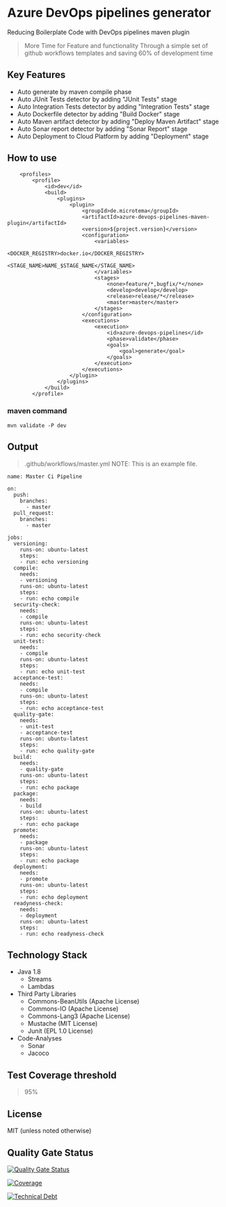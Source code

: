 # Azure DevOps pipelines generator
Reducing Boilerplate Code with DevOps pipelines maven plugin
> More Time for Feature and functionality
  Through a simple set of github workflows templates and saving 60% of development time 

## Key Features
* Auto generate by maven compile phase
* Auto JUnit Tests detector by adding "JUnit Tests" stage
* Auto Integration Tests detector by adding "Integration Tests" stage
* Auto Dockerfile detector by adding "Build Docker" stage
* Auto Maven artifact detector by adding "Deploy Maven Artifact" stage
* Auto Sonar report detector by adding "Sonar Report" stage
* Auto Deployment to Cloud Platform by adding "Deployment" stage


## How to use

```
    <profiles>
        <profile>
            <id>dev</id>
            <build>
                <plugins>
                    <plugin>
                        <groupId>de.microtema</groupId>
                        <artifactId>azure-devops-pipelines-maven-plugin</artifactId>
                        <version>${project.version}</version>
                        <configuration>
                            <variables>
                                <DOCKER_REGISTRY>docker.io</DOCKER_REGISTRY>
                                <STAGE_NAME>NAME_$STAGE_NAME</STAGE_NAME>
                            </variables>
                            <stages>
                                <none>feature/*,bugfix/*</none>
                                <develop>develop</develop>
                                <release>release/*</release>
                                <master>master</master>
                            </stages>
                        </configuration>
                        <executions>
                            <execution>
                                <id>azure-devops-pipelines</id>
                                <phase>validate</phase>
                                <goals>
                                    <goal>generate</goal>
                                </goals>
                            </execution>
                        </executions>
                    </plugin>
                </plugins>
            </build>
        </profile>
```

### maven command

```
mvn validate -P dev
```

## Output

> .github/workflows/master.yml
> NOTE: This is an example file.

```
name: Master Ci Pipeline

on:
  push:
    branches:
      - master
  pull_request:
    branches:
      - master

jobs:
  versioning:
    runs-on: ubuntu-latest
    steps:
    - run: echo versioning
  compile:
    needs:
    - versioning
    runs-on: ubuntu-latest
    steps:
    - run: echo compile
  security-check:
    needs:
    - compile
    runs-on: ubuntu-latest
    steps:
    - run: echo security-check
  unit-test:
    needs:
    - compile
    runs-on: ubuntu-latest
    steps:
    - run: echo unit-test
  acceptance-test:
    needs:
    - compile
    runs-on: ubuntu-latest
    steps:
    - run: echo acceptance-test
  quality-gate:
    needs:
    - unit-test
    - acceptance-test
    runs-on: ubuntu-latest
    steps:
    - run: echo quality-gate
  build:
    needs:
    - quality-gate
    runs-on: ubuntu-latest
    steps:
    - run: echo package
  package:
    needs:
    - build
    runs-on: ubuntu-latest
    steps:
    - run: echo package
  promote:
    needs:
    - package
    runs-on: ubuntu-latest
    steps:
    - run: echo package
  deployment:
    needs:
    - promote
    runs-on: ubuntu-latest
    steps:
    - run: echo deployment
  readyness-check:
    needs:
    - deployment
    runs-on: ubuntu-latest
    steps:
    - run: echo readyness-check
```
    
## Technology Stack

* Java 1.8
    * Streams 
    * Lambdas
* Third Party Libraries
    * Commons-BeanUtils (Apache License)
    * Commons-IO (Apache License)
    * Commons-Lang3 (Apache License)
    * Mustache (MIT License)
    * Junit (EPL 1.0 License)
* Code-Analyses
    * Sonar
    * Jacoco
    
## Test Coverage threshold
> 95%
    
## License

MIT (unless noted otherwise)

## Quality Gate Status

[![Quality Gate Status](https://sonarcloud.io/api/project_badges/measure?project=github-workflows-maven-plugin&metric=alert_status)](https://sonarcloud.io/dashboard?id=mtema_github-workflows-maven-plugin)

[![Coverage](https://sonarcloud.io/api/project_badges/measure?project=github-workflows-maven-plugin&metric=coverage)](https://sonarcloud.io/dashboard?id=mtema_github-workflows-maven-plugin)

[![Technical Debt](https://sonarcloud.io/api/project_badges/measure?project=github-workflows-maven-plugin&metric=sqale_index)](https://sonarcloud.io/dashboard?id=mtema_github-workflows-maven-plugin)

